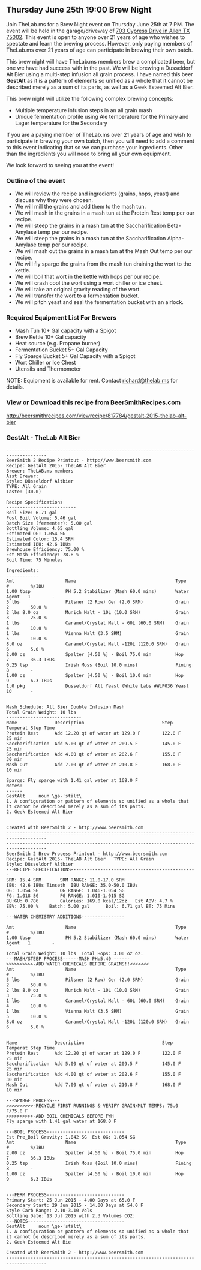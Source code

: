 Thursday June 25th 19:00 Brew Night
-----------------------------------

Join TheLab.ms for a Brew Night event on Thursday June 25th at 7 PM. The
event will be held in the garage/driveway of [703 Cypress Drive in Allen
TX 75002](https://goo.gl/maps/l7MTr). This event is open to anyone over
21 years of age who wishes to spectate and learn the brewing process.
However, only paying members of TheLab.ms over 21 years of age can
participate in brewing their own batch.

This brew night will have TheLab.ms members brew a complicated beer, but
one we have had success with in the past. We will be brewing a
Dusseldorf Alt Bier using a multi-step infusion all grain process. I
have named this beer **GestAlt** as it is a pattern of elements so
unified as a whole that it cannot be described merely as a sum of its
parts, as well as a Geek Esteemed Alt Bier.

This brew night will utilize the following complex brewing concepts:

-   Multiple temperature infusion steps in an all grain mash
-   Unique fermentation profile using Ale temperature for the Primary
    and Lager temperature for the Secondary

If you are a paying member of TheLab.ms over 21 years of age and wish to
participate in brewing your own batch, then you will need to add a
comment to this event indicating that so we can purchase your
ingredients. Other than the ingredients you will need to bring all your
own equipment.

We look forward to seeing you at the event!

### Outline of the event

-   We will review the recipe and ingredients (grains, hops, yeast) and
    discuss why they were chosen.
-   We will mill the grains and add them to the mash tun.
-   We will mash in the grains in a mash tun at the Protein Rest temp
    per our recipe.
-   We will steep the grains in a mash tun at the Saccharification
    Beta-Amylase temp per our recipe.
-   We will steep the grains in a mash tun at the Saccharification
    Alpha-Amylase temp per our recipe.
-   We will mash out the grains in a mash tun at the Mash Out temp per
    our recipe.
-   We will fly sparge the grains from the mash tun draining the wort to
    the kettle.
-   We will boil that wort in the kettle with hops per our recipe.
-   We will crash cool the wort using a wort chiller or ice chest.
-   We will take an original gravity reading of the wort.
-   We will transfer the wort to a fermentation bucket.
-   We will pitch yeast and seal the fermentation bucket with an
    airlock.

### Required Equipment List For Brewers

-   Mash Tun 10+ Gal capacity with a Spigot
-   Brew Kettle 10+ Gal capacity
-   Heat source (e.g. Propane burner)
-   Fermentation Bucket 5+ Gal Capacity
-   Fly Sparge Bucket 5+ Gal Capacity with a Spigot
-   Wort Chiller or Ice Chest
-   Utensils and Thermometer

NOTE: Equipment is available for rent. Contact
[richard@thelab.ms](mailto://richard@thelab.ms) for details.

### View or Download this recipe from BeerSmithRecipes.com

[<http://beersmithrecipes.com/viewrecipe/817784/gestalt-2015-thelab-alt-bier>](http://beersmithrecipes.com/viewrecipe/817784/gestalt-2015-thelab-alt-bier)

### GestAlt - TheLab Alt Bier

    -------------------------------------------------------------------------------------
    BeerSmith 2 Recipe Printout - http://www.beersmith.com
    Recipe: GestAlt 2015- TheLAB Alt Bier
    Brewer: TheLAB.ms members
    Asst Brewer: 
    Style: Düsseldorf Altbier
    TYPE: All Grain
    Taste: (30.0) 

    Recipe Specifications
    --------------------------
    Boil Size: 6.71 gal
    Post Boil Volume: 5.46 gal
    Batch Size (fermenter): 5.00 gal   
    Bottling Volume: 4.65 gal
    Estimated OG: 1.054 SG
    Estimated Color: 15.4 SRM
    Estimated IBU: 42.6 IBUs
    Brewhouse Efficiency: 75.00 %
    Est Mash Efficiency: 78.8 %
    Boil Time: 75 Minutes

    Ingredients:
    ------------
    Amt                   Name                                     Type          #        %/IBU         
    1.00 tbsp             PH 5.2 Stabilizer (Mash 60.0 mins)       Water Agent   1        -             
    5 lbs                 Pilsner (2 Row) Ger (2.0 SRM)            Grain         2        50.0 %        
    2 lbs 8.0 oz          Munich Malt - 10L (10.0 SRM)             Grain         3        25.0 %        
    1 lbs                 Caramel/Crystal Malt - 60L (60.0 SRM)    Grain         4        10.0 %        
    1 lbs                 Vienna Malt (3.5 SRM)                    Grain         5        10.0 %        
    8.0 oz                Caramel/Crystal Malt -120L (120.0 SRM)   Grain         6        5.0 %         
    2.00 oz               Spalter [4.50 %] - Boil 75.0 min         Hop           7        36.3 IBUs     
    0.25 tsp              Irish Moss (Boil 10.0 mins)              Fining        8        -             
    1.00 oz               Spalter [4.50 %] - Boil 10.0 min         Hop           9        6.3 IBUs      
    1.0 pkg               Dusseldorf Alt Yeast (White Labs #WLP036 Yeast         10       -             


    Mash Schedule: Alt Bier Double Infusion Mash
    Total Grain Weight: 10 lbs
    ----------------------------
    Name              Description                             Step Temperat Step Time     
    Protein Rest      Add 12.20 qt of water at 129.0 F        122.0 F       25 min        
    Saccharification  Add 5.00 qt of water at 209.5 F         145.0 F       25 min        
    Saccharification  Add 4.00 qt of water at 202.6 F         155.0 F       30 min        
    Mash Out          Add 7.00 qt of water at 210.8 F         168.0 F       10 min        

    Sparge: Fly sparge with 1.41 gal water at 168.0 F
    Notes:
    ------
    GestAlt     noun \gə-ˈstält\
    1. A configuration or pattern of elements so unified as a whole that it cannot be described merely as a sum of its parts.
    2. Geek Esteemed Alt Bier


    Created with BeerSmith 2 - http://www.beersmith.com
    -------------------------------------------------------------------------------------
    -------------------------------------------------------------------------------------
    BeerSmith 2 Brew Process Printout - http://www.beersmith.com
    Recipe: GestAlt 2015- TheLAB Alt Bier   TYPE: All Grain
    Style: Düsseldorf Altbier
    ---RECIPE SPECIFICATIONS-----------------------------------------------
    SRM: 15.4 SRM       SRM RANGE: 11.0-17.0 SRM
    IBU: 42.6 IBUs Tinseth  IBU RANGE: 35.0-50.0 IBUs
    OG: 1.054 SG        OG RANGE: 1.046-1.054 SG
    FG: 1.018 SG        FG RANGE: 1.010-1.015 SG
    BU:GU: 0.786        Calories: 169.0 kcal/12oz   Est ABV: 4.7 %      
    EE%: 75.00 %    Batch: 5.00 gal      Boil: 6.71 gal BT: 75 Mins

    ---WATER CHEMISTRY ADDITIONS----------------

    Amt                   Name                                     Type          #        %/IBU         
    1.00 tbsp             PH 5.2 Stabilizer (Mash 60.0 mins)       Water Agent   1        -             

    Total Grain Weight: 10 lbs  Total Hops: 3.00 oz oz.
    ---MASH/STEEP PROCESS------MASH PH:5.40 ------
    >>>>>>>>>>-ADD WATER CHEMICALS BEFORE GRAINS!!<<<<<<<
    Amt                   Name                                     Type          #        %/IBU         
    5 lbs                 Pilsner (2 Row) Ger (2.0 SRM)            Grain         2        50.0 %        
    2 lbs 8.0 oz          Munich Malt - 10L (10.0 SRM)             Grain         3        25.0 %        
    1 lbs                 Caramel/Crystal Malt - 60L (60.0 SRM)    Grain         4        10.0 %        
    1 lbs                 Vienna Malt (3.5 SRM)                    Grain         5        10.0 %        
    8.0 oz                Caramel/Crystal Malt -120L (120.0 SRM)   Grain         6        5.0 %         


    Name              Description                             Step Temperat Step Time     
    Protein Rest      Add 12.20 qt of water at 129.0 F        122.0 F       25 min        
    Saccharification  Add 5.00 qt of water at 209.5 F         145.0 F       25 min        
    Saccharification  Add 4.00 qt of water at 202.6 F         155.0 F       30 min        
    Mash Out          Add 7.00 qt of water at 210.8 F         168.0 F       10 min        

    ---SPARGE PROCESS---
    >>>>>>>>>>-RECYCLE FIRST RUNNINGS & VERIFY GRAIN/MLT TEMPS: 75.0 F/75.0 F
    >>>>>>>>>>-ADD BOIL CHEMICALS BEFORE FWH
    Fly sparge with 1.41 gal water at 168.0 F

    ---BOIL PROCESS-----------------------------
    Est Pre_Boil Gravity: 1.042 SG  Est OG: 1.054 SG
    Amt                   Name                                     Type          #        %/IBU         
    2.00 oz               Spalter [4.50 %] - Boil 75.0 min         Hop           7        36.3 IBUs     
    0.25 tsp              Irish Moss (Boil 10.0 mins)              Fining        8        -             
    1.00 oz               Spalter [4.50 %] - Boil 10.0 min         Hop           9        6.3 IBUs      


    ---FERM PROCESS-----------------------------
    Primary Start: 25 Jun 2015 - 4.00 Days at 65.0 F
    Secondary Start: 29 Jun 2015 - 14.00 Days at 54.0 F
    Style Carb Range: 2.10-3.10 Vols
    Bottling Date: 13 Jul 2015 with 2.3 Volumes CO2: 
    ---NOTES------------------------------------
    GestAlt     noun \gə-ˈstält\
    1. A configuration or pattern of elements so unified as a whole that it cannot be described merely as a sum of its parts.
    2. Geek Esteemed Alt Bie

    Created with BeerSmith 2 - http://www.beersmith.com
    -------------------------------------------------------------------------------------
